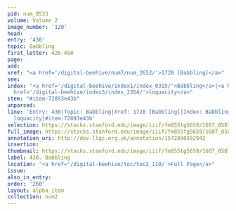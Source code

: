 ```yaml
---
pid: num_0533
volume: Volume 2
image_number: '120'
head:
entry: '430'
topic: Babbling
first_letter: 426-450
page:
add:
xref: "<a href='/digital-beehive/num7/num_2652/'>1728 [Babbling]</a>"
see:
index: "<a href='/digital-beehive/index1/index_0315/'>Babbling</a>|<a href='/digital-beehive/index2/index_1569/'>garrulity</a>|<a
  href='/digital-beehive/index3/index_2354/'>loquacity</a>"
item: "#item-72893e43b"
unparsed:
line: 'Entry: 430|Topic: Babbling|Xref: 1728 [Babbling]|Index: Babbling|Index: garrulity|Index:
  loquacity|#item-72893e43b'
selection: https://stacks.stanford.edu/image/iiif/fm855tg5659/1607_0587/891,869,2901,750/full/0/default.jpg
full_image: https://stacks.stanford.edu/image/iiif/fm855tg5659/1607_0587/full/full/0/default.jpg
annotation_uri: http://dev.llgc.org.uk/annotation/1572890392942
insertion:
thumbnail: https://stacks.stanford.edu/image/iiif/fm855tg5659/1607_0587/891,869,600,180/250,/0/default.jpg
label: 430. Babbling
location: "<a href='/digital-beehive/toc/toc2_110/'>Full Page</a>"
issue:
also_in_entry:
order: '260'
layout: alpha_item
collection: num2
---
```

